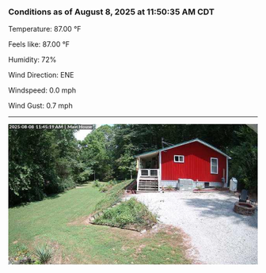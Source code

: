 ### Conditions as of August 8, 2025 at 11:50:35 AM CDT 

Temperature: 87.00 &deg;F

Feels like: 87.00 &deg;F

Humidity: 72%

Wind Direction: ENE

Windspeed: 0.0 mph

Wind Gust: 0.7 mph

---

<img src="./images/latest.jpeg"/>

